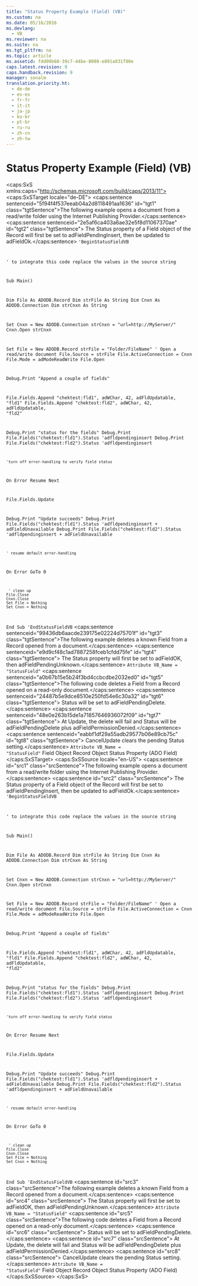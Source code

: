 ```yaml
---
title: "Status Property Example (Field) (VB)"
ms.custom: na
ms.date: 05/16/2016
ms.devlang: 
  - VB
ms.reviewer: na
ms.suite: na
ms.tgt_pltfrm: na
ms.topic: article
ms.assetid: fdd09b60-39c7-44be-8008-e891a031f80e
caps.latest.revision: 9
caps.handback.revision: 9
manager: sonalm
translation.priority.ht: 
  - de-de
  - es-es
  - fr-fr
  - it-it
  - ja-jp
  - ko-kr
  - pt-br
  - ru-ru
  - zh-cn
  - zh-tw
---
```

# Status Property Example (Field) (VB)
<?xml version="1.0" encoding="utf-8"?>
<caps:SxS xmlns:caps="http://schemas.microsoft.com/build/caps/2013/11">
  <caps:SxSTarget locale="de-DE">
    <developerReferenceWithoutSyntaxDocument xsi:schemaLocation="http://ddue.schemas.microsoft.com/authoring/2003/5 http://dduestorage.blob.core.windows.net/ddueschema/developer.xsd" xmlns="http://ddue.schemas.microsoft.com/authoring/2003/5" xmlns:xlink="http://www.w3.org/1999/xlink" xmlns:xsi="http://www.w3.org/2001/XMLSchema-instance">
      <introduction>
        <para>
          <caps:sentence sentenceid="5f94f4f537eeab04a2d8118491aa1636" id="tgt1" class="tgtSentence">The following example opens a document from a read/write folder using the <legacyLink xlink:href="66a208d9-b580-4655-a41e-1d36e5b5bfca">Internet Publishing Provider</legacyLink>.</caps:sentence>
          <caps:sentence sentenceid="2e5af6ca403a6ae32e5f8d11067370ae" id="tgt2" class="tgtSentence"> The <legacyLink xlink:href="8cd1f7f4-0a3a-4f07-b8ba-6582e70140ad">Status</legacyLink> property of a <legacyLink xlink:href="b10a72fc-3c4b-4186-a70b-993dc9f7a092">Field</legacyLink> object of the <legacyLink xlink:href="db83ed2c-a8e3-460c-8682-64667e4d5d01">Record</legacyLink> will first be set to <legacyBold>adFieldPendingInsert</legacyBold>, then be updated to <legacyBold>adFieldOk</legacyBold>.</caps:sentence>
        </para>
        <code>'BeginStatusFieldVB
    
 ' to integrate this code replace the values in the source string

Sub Main()
    
   Dim File As ADODB.Record
   Dim strFile As String
   Dim Cnxn As ADODB.Connection
   Dim strCnxn As String
   
   Set Cnxn = New ADODB.Connection
   strCnxn = "url=http://MyServer/"
   Cnxn.Open strCnxn
   
   Set File = New ADODB.Record
   strFile = "Folder/FileName"
   ' Open a read/write document
   File.Source = strFile
   File.ActiveConnection = Cnxn
   File.Mode = adModeReadWrite
   File.Open

   Debug.Print "Append a couple of fields"
   
   File.Fields.Append "chektest:fld1", adWChar, 42, adFldUpdatable, "fld1"
   File.Fields.Append "chektest:fld2", adWChar, 42, adFldUpdatable, "fld2"
   
   Debug.Print "status for the fields"
   Debug.Print File.Fields("chektest:fld1").Status 'adfldpendinginsert
   Debug.Print File.Fields("chektest:fld2").Status 'adfldpendinginsert
   
    'turn off error-handling to verify field status
   On Error Resume Next
   
   File.Fields.Update
   
   Debug.Print "Update succeeds"
   Debug.Print File.Fields("chektest:fld1").Status 'adfldpendinginsert + adFieldUnavailable
   Debug.Print File.Fields("chektest:fld2").Status 'adfldpendinginsert + adFieldUnavailable
    
    ' resume default error-handling
   On Error GoTo 0
     
     ' clean up
    File.Close
    Cnxn.Close
    Set File = Nothing
    Set Cnxn = Nothing
      
End Sub
'EndStatusFieldVB</code>
        <para>
          <caps:sentence sentenceid="99436db6aacde239175e02224d75701f" id="tgt3" class="tgtSentence">The following example deletes a known <legacyBold>Field</legacyBold> from a <legacyBold>Record</legacyBold> opened from a document.</caps:sentence>
          <caps:sentence sentenceid="e9d9cf48c1ad7887258fceb1cfdd75fe" id="tgt4" class="tgtSentence"> The <legacyBold>Status</legacyBold> property will first be set to <legacyBold>adFieldOK</legacyBold>, then <legacyBold>adFieldPendingUnknown</legacyBold>.</caps:sentence>
        </para>
        <code>Attribute VB_Name = "StatusField"</code>
        <para>
          <caps:sentence sentenceid="a0b67b15e5b24f3bd4ccbcdbe2032ed0" id="tgt5" class="tgtSentence">The following code deletes a <legacyBold>Field</legacyBold> from a <legacyBold>Record</legacyBold> opened on a read-only document.</caps:sentence>
          <caps:sentence sentenceid="24487b5e9dce8510e250fd54e6c30a32" id="tgt6" class="tgtSentence">
            <legacyBold>Status</legacyBold> will be set to <legacyBold>adFieldPendingDelete</legacyBold>.</caps:sentence>
          <caps:sentence sentenceid="48e0e263b15de1a71857646936072f09" id="tgt7" class="tgtSentence"> At <legacyLink xlink:href="6b2a9c31-1a7e-40db-8a53-30720d0f6cc1">Update</legacyLink>, the delete will fail and <legacyBold>Status</legacyBold> will be <legacyBold>adFieldPendingDelete</legacyBold> plus <legacyBold>adFieldPermissionDenied</legacyBold>.</caps:sentence>
          <caps:sentence sentenceid="eabbf1df29a55adb29577b06e89cb75c" id="tgt8" class="tgtSentence">
            <legacyLink xlink:href="eaa856cc-c786-462e-890c-c896261b1741">CancelUpdate</legacyLink> clears the pending <legacyBold>Status</legacyBold> setting.</caps:sentence>
        </para>
        <code>Attribute VB_Name = "StatusField"</code>
      </introduction>
      <relatedTopics>
        <link xlink:href="b10a72fc-3c4b-4186-a70b-993dc9f7a092">Field Object</link>
        <link xlink:href="db83ed2c-a8e3-460c-8682-64667e4d5d01">Record Object</link>
        <link xlink:href="8cd1f7f4-0a3a-4f07-b8ba-6582e70140ad">Status Property (ADO Field)</link>
      </relatedTopics>
    </developerReferenceWithoutSyntaxDocument>
  </caps:SxSTarget>
  <caps:SxSSource locale="en-US">
    <developerReferenceWithoutSyntaxDocument xsi:schemaLocation="http://ddue.schemas.microsoft.com/authoring/2003/5 http://dduestorage.blob.core.windows.net/ddueschema/developer.xsd" xmlns="http://ddue.schemas.microsoft.com/authoring/2003/5" xmlns:xlink="http://www.w3.org/1999/xlink" xmlns:xsi="http://www.w3.org/2001/XMLSchema-instance">
      <introduction>
        <para>
          <caps:sentence id="src1" class="srcSentence">The following example opens a document from a read/write folder using the <legacyLink xlink:href="66a208d9-b580-4655-a41e-1d36e5b5bfca">Internet Publishing Provider</legacyLink>.</caps:sentence>
          <caps:sentence id="src2" class="srcSentence"> The <legacyLink xlink:href="8cd1f7f4-0a3a-4f07-b8ba-6582e70140ad">Status</legacyLink> property of a <legacyLink xlink:href="b10a72fc-3c4b-4186-a70b-993dc9f7a092">Field</legacyLink> object of the <legacyLink xlink:href="db83ed2c-a8e3-460c-8682-64667e4d5d01">Record</legacyLink> will first be set to <legacyBold>adFieldPendingInsert</legacyBold>, then be updated to <legacyBold>adFieldOk</legacyBold>.</caps:sentence>
        </para>
        <code>'BeginStatusFieldVB
    
 ' to integrate this code replace the values in the source string

Sub Main()
    
   Dim File As ADODB.Record
   Dim strFile As String
   Dim Cnxn As ADODB.Connection
   Dim strCnxn As String
   
   Set Cnxn = New ADODB.Connection
   strCnxn = "url=http://MyServer/"
   Cnxn.Open strCnxn
   
   Set File = New ADODB.Record
   strFile = "Folder/FileName"
   ' Open a read/write document
   File.Source = strFile
   File.ActiveConnection = Cnxn
   File.Mode = adModeReadWrite
   File.Open

   Debug.Print "Append a couple of fields"
   
   File.Fields.Append "chektest:fld1", adWChar, 42, adFldUpdatable, "fld1"
   File.Fields.Append "chektest:fld2", adWChar, 42, adFldUpdatable, "fld2"
   
   Debug.Print "status for the fields"
   Debug.Print File.Fields("chektest:fld1").Status 'adfldpendinginsert
   Debug.Print File.Fields("chektest:fld2").Status 'adfldpendinginsert
   
    'turn off error-handling to verify field status
   On Error Resume Next
   
   File.Fields.Update
   
   Debug.Print "Update succeeds"
   Debug.Print File.Fields("chektest:fld1").Status 'adfldpendinginsert + adFieldUnavailable
   Debug.Print File.Fields("chektest:fld2").Status 'adfldpendinginsert + adFieldUnavailable
    
    ' resume default error-handling
   On Error GoTo 0
     
     ' clean up
    File.Close
    Cnxn.Close
    Set File = Nothing
    Set Cnxn = Nothing
      
End Sub
'EndStatusFieldVB</code>
        <para>
          <caps:sentence id="src3" class="srcSentence">The following example deletes a known <legacyBold>Field</legacyBold> from a <legacyBold>Record</legacyBold> opened from a document.</caps:sentence>
          <caps:sentence id="src4" class="srcSentence"> The <legacyBold>Status</legacyBold> property will first be set to <legacyBold>adFieldOK</legacyBold>, then <legacyBold>adFieldPendingUnknown</legacyBold>.</caps:sentence>
        </para>
        <code>Attribute VB_Name = "StatusField"</code>
        <para>
          <caps:sentence id="src5" class="srcSentence">The following code deletes a <legacyBold>Field</legacyBold> from a <legacyBold>Record</legacyBold> opened on a read-only document.</caps:sentence>
          <caps:sentence id="src6" class="srcSentence">
            <legacyBold>Status</legacyBold> will be set to <legacyBold>adFieldPendingDelete</legacyBold>.</caps:sentence>
          <caps:sentence id="src7" class="srcSentence"> At <legacyLink xlink:href="6b2a9c31-1a7e-40db-8a53-30720d0f6cc1">Update</legacyLink>, the delete will fail and <legacyBold>Status</legacyBold> will be <legacyBold>adFieldPendingDelete</legacyBold> plus <legacyBold>adFieldPermissionDenied</legacyBold>.</caps:sentence>
          <caps:sentence id="src8" class="srcSentence">
            <legacyLink xlink:href="eaa856cc-c786-462e-890c-c896261b1741">CancelUpdate</legacyLink> clears the pending <legacyBold>Status</legacyBold> setting.</caps:sentence>
        </para>
        <code>Attribute VB_Name = "StatusField"</code>
      </introduction>
      <relatedTopics>
        <link xlink:href="b10a72fc-3c4b-4186-a70b-993dc9f7a092">Field Object</link>
        <link xlink:href="db83ed2c-a8e3-460c-8682-64667e4d5d01">Record Object</link>
        <link xlink:href="8cd1f7f4-0a3a-4f07-b8ba-6582e70140ad">Status Property (ADO Field)</link>
      </relatedTopics>
    </developerReferenceWithoutSyntaxDocument>
  </caps:SxSSource>
</caps:SxS>